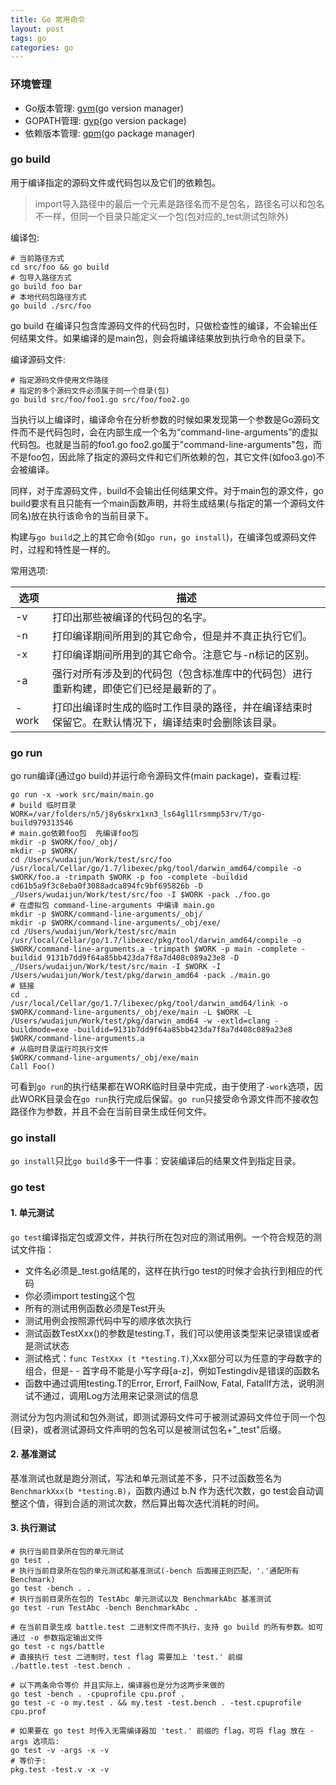 ```yaml
---
title: Go 常用命令
layout: post
tags: go
categories: go
---
```


### 环境管理

- Go版本管理: [gvm](https://github.com/moovweb/gvm)(go version manager)
- GOPATH管理: [gvp](https://github.com/pote/gvp)(go version package)
- 依赖版本管理: [gpm](https://github.com/pote/gpm)(go package manager)

### go build

用于编译指定的源码文件或代码包以及它们的依赖包。

> import导入路径中的最后一个元素是路径名而不是包名，路径名可以和包名不一样，但同一个目录只能定义一个包(包对应的_test测试包除外)

<!--more-->

编译包:

	# 当前路径方式
	cd src/foo && go build
	# 包导入路径方式
	go build foo bar
	# 本地代码包路径方式
	go build ./src/foo
	
go build 在编译只包含库源码文件的代码包时，只做检查性的编译，不会输出任何结果文件。如果编译的是main包，则会将编译结果放到执行命令的目录下。

编译源码文件:

	# 指定源码文件使用文件路径
	# 指定的多个源码文件必须属于同一个目录(包)
	go build src/foo/foo1.go src/foo/foo2.go

当执行以上编译时，编译命令在分析参数的时候如果发现第一个参数是Go源码文件而不是代码包时，会在内部生成一个名为“command-line-arguments”的虚拟代码包。也就是当前的foo1.go foo2.go属于"command-line-arguments"包，而不是foo包，因此除了指定的源码文件和它们所依赖的包，其它文件(如foo3.go)不会被编译。

同样，对于库源码文件，build不会输出任何结果文件。对于main包的源文件，go build要求有且只能有一个main函数声明，并将生成结果(与指定的第一个源码文件同名)放在执行该命令的当前目录下。

构建与`go build`之上的其它命令(如`go run`，`go install`)，在编译包或源码文件时，过程和特性是一样的。

常用选项:

|  选项 | 描述 |
| ------| ------ |
| -v | 打印出那些被编译的代码包的名字。 |
| -n | 打印编译期间所用到的其它命令，但是并不真正执行它们。|
| -x | 打印编译期间所用到的其它命令。注意它与-n标记的区别。|
| -a | 强行对所有涉及到的代码包（包含标准库中的代码包）进行重新构建，即使它们已经是最新的了。|
| -work | 打印出编译时生成的临时工作目录的路径，并在编译结束时保留它。在默认情况下，编译结束时会删除该目录。|

### go run

go run编译(通过go build)并运行命令源码文件(main package)，查看过程:

	go run -x -work src/main/main.go
	# build 临时目录
	WORK=/var/folders/n5/j8y6skrx1xn3_ls64gl1lrsmmp53rv/T/go-build979313546
	# main.go依赖foo包  先编译foo包
	mkdir -p $WORK/foo/_obj/
	mkdir -p $WORK/
	cd /Users/wudaijun/Work/test/src/foo
	/usr/local/Cellar/go/1.7/libexec/pkg/tool/darwin_amd64/compile -o $WORK/foo.a -trimpath $WORK -p foo -complete -buildid cd61b5a9f3c8eba0f3088adca894fc9bf695826b -D _/Users/wudaijun/Work/test/src/foo -I $WORK -pack ./foo.go
	# 在虚拟包 command-line-arguments 中编译 main.go
	mkdir -p $WORK/command-line-arguments/_obj/
	mkdir -p $WORK/command-line-arguments/_obj/exe/
	cd /Users/wudaijun/Work/test/src/main
	/usr/local/Cellar/go/1.7/libexec/pkg/tool/darwin_amd64/compile -o $WORK/command-line-arguments.a -trimpath $WORK -p main -complete -buildid 9131b7dd9f64a85bb423da7f8a7d408c089a23e8 -D _/Users/wudaijun/Work/test/src/main -I $WORK -I /Users/wudaijun/Work/test/pkg/darwin_amd64 -pack ./main.go
	# 链接
	cd .
	/usr/local/Cellar/go/1.7/libexec/pkg/tool/darwin_amd64/link -o $WORK/command-line-arguments/_obj/exe/main -L $WORK -L /Users/wudaijun/Work/test/pkg/darwin_amd64 -w -extld=clang -buildmode=exe -buildid=9131b7dd9f64a85bb423da7f8a7d408c089a23e8 $WORK/command-line-arguments.a
	# 从临时目录运行可执行文件
	$WORK/command-line-arguments/_obj/exe/main
	Call Foo()

可看到`go run`的执行结果都在WORK临时目录中完成，由于使用了`-work`选项，因此WORK目录会在`go run`执行完成后保留。`go run`只接受命令源文件而不接收包路径作为参数，并且不会在当前目录生成任何文件。

### go install

`go install`只比`go build`多干一件事：安装编译后的结果文件到指定目录。

### go test

#### 1. 单元测试

`go test`编译指定包或源文件，并执行所在包对应的测试用例。一个符合规范的测试文件指：

- 文件名必须是_test.go结尾的，这样在执行go test的时候才会执行到相应的代码
- 你必须import testing这个包
- 所有的测试用例函数必须是Test开头
- 测试用例会按照源代码中写的顺序依次执行
- 测试函数TestXxx()的参数是testing.T，我们可以使用该类型来记录错误或者是测试状态
- 测试格式：`func TestXxx (t *testing.T)`,Xxx部分可以为任意的字母数字的组合，但是- - 首字母不能是小写字母[a-z]，例如Testingdiv是错误的函数名
- 函数中通过调用testing.T的Error, Errorf, FailNow, Fatal, FatalIf方法，说明测试不通过，调用Log方法用来记录测试的信息

测试分为包内测试和包外测试，即测试源码文件可于被测试源码文件位于同一个包(目录)，或者测试源码文件声明的包名可以是被测试包名+"_test"后缀。

#### 2. 基准测试

基准测试也就是跑分测试，写法和单元测试差不多，只不过函数签名为`BenchmarkXxx(b *testing.B)`，函数内通过 b.N 作为迭代次数，go test会自动调整这个值，得到合适的测试次数，然后算出每次迭代消耗的时间。

#### 3. 执行测试

	# 执行当前目录所在包的单元测试
	go test . 
	# 执行当前目录所在包的单元测试和基准测试(-bench 后面接正则匹配，'.'通配所有 Benchmark)
	go test -bench . . 
	# 执行当前目录所在包的 TestAbc 单元测试以及 BenchmarkAbc 基准测试
	go test -run TestAbc -bench BenchmarkAbc . 
	
	# 在当前目录生成 battle.test 二进制文件而不执行，支持 go build 的所有参数。如可通过 -o 参数指定输出文件
	go test -c ngs/battle 
	# 直接执行 test 二进制时，test flag 需要加上 'test.' 前缀
	./battle.test -test.bench . 
	
	# 以下两条命令等价 并且实际上，编译器也是分为这两步来做的
	go test -bench . -cpuprofile cpu.prof .
	go test -c -o my.test . && my.test -test.bench . -test.cpuprofile cpu.prof
	
	# 如果要在 go test 时传入无需编译器加 'test.' 前缀的 flag，可将 flag 放在 -args 选项后:
	go test -v -args -x -v
	# 等价于:
	pkg.test -test.v -x -v
	
	


